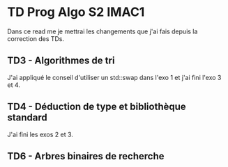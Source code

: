 # TD Prog Algo S2 IMAC1
Dans ce read me je mettrai les changements que j'ai fais depuis la correction des TDs.

## TD3 - Algorithmes de tri
J'ai appliqué le conseil d'utiliser un std::swap dans l'exo 1 et j'ai fini l'exo 3 et 4.

## TD4 - Déduction de type et bibliothèque standard
J'ai fini les exos 2 et 3.

## TD6 - Arbres binaires de recherche